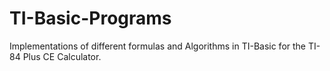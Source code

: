 # TI-Basic-Programs
Implementations of different formulas and Algorithms in TI-Basic for the TI-84 Plus CE Calculator.